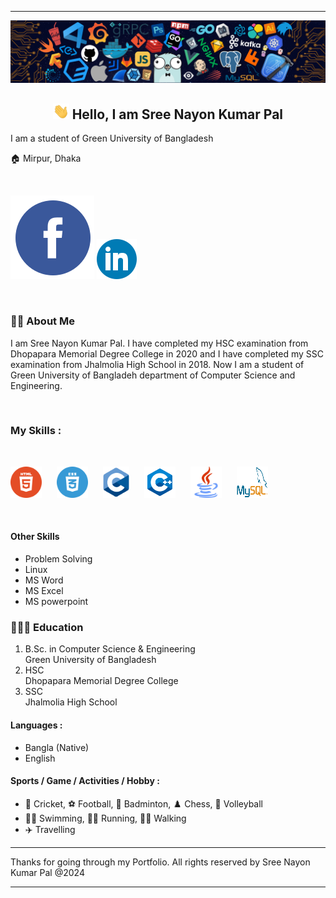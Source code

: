 <hr>
<img src="images/background.png">

<h2 align="center"> <img height="25px" src="images/hi.gif"> Hello, I am Sree Nayon Kumar Pal</h2>
<p>I am a student of Green University of Bangladesh</p>
<p>🏠 Mirpur, Dhaka</p>

<br>

<a href="https://www.facebook.com/nayon108789"><img style="width:50;" alt="Facebook" src="images/facebook.svg"></a>
<a href="https://www.linkedin.com/in/nayon1512628148/"><img style="width:50;" alt="Linkedin" src="images/linkedin.svg"></a>

<br>

### 👨‍🏫 About Me

<P>I am Sree Nayon Kumar Pal. I have completed my HSC examination from Dhopapara Memorial Degree College in 2020 and I have completed my SSC examination from  Jhalmolia High School in 2018. Now I am a student of Green University of Bangladeh department of Computer Science and Engineering.</p>

<br>

### My Skills :

<br>

<a href="#"><img src="images/html5.svg" alt="HTML" style="height:50px; margin-right: 20px;" ></a>
<a href="#"><img src="images/css3.svg" alt="CSS" style="height:50px; margin-right: 20px;"></a>
<a href="#"><img src="images/c.svg" alt="C" style="height:50px; margin-right: 20px;"></a>
<a href="#"><img src="images/c++.svg" alt="C++" style="height:50px; margin-right: 20px;"></a>
<a href="#"><img src="images/java.svg" alt="Java" style="height:50px; margin-right: 20px"></a>
<a href="#"><img src="images/mysql.svg" style="height:50px; width:50px; margin-right: 20px;"></a>

<br>

#### Other Skills
- Problem Solving
- Linux
- MS Word
- MS Excel
- MS powerpoint

### 👨🏻‍🎓 Education
1. B.Sc. in Computer Science & Engineering
<br> Green University of Bangladesh
2. HSC
<br> Dhopapara Memorial Degree College
3. SSC
<br> Jhalmolia High School

#### Languages :
- Bangla (Native)
- English

#### Sports / Game / Activities / Hobby :
- 🏏 Cricket, ⚽ Football, 🏸 Badminton, ♟️ Chess, 🏐 Volleyball
- 🏊‍♂️ Swimming, 🏃‍♂️ Running, 🚶‍♂️ Walking
- ✈️ Travelling

<hr>
Thanks for going through my Portfolio. All rights reserved by Sree Nayon Kumar Pal @2024
<hr>
